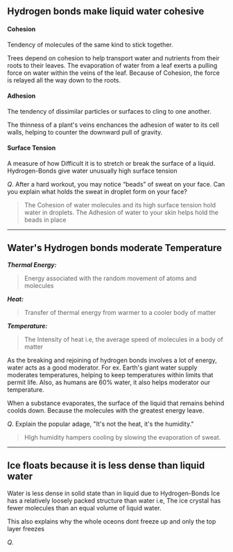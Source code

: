 ## Hydrogen bonds make liquid water cohesive

#### Cohesion
Tendency of molecules of the same kind to stick together.

Trees depend on cohesion to help transport water and nutrients from their roots to their leaves. The evaporation of water from a leaf exerts a pulling force on water within the veins of the leaf. Because of Cohesion, the force is relayed all the way down to the roots.

#### Adhesion
The tendency of dissimilar particles or surfaces to cling to one another.

The thinness of a plant's veins enchances the adhesion of water to its cell walls, helping to counter the downward pull of gravity.

#### Surface Tension
A measure of how Difficult it is to stretch or break the surface of a liquid.
Hydrogen-Bonds give water unusually high surface tension


$Q.$ After a hard workout, you may notice “beads” of sweat on your face. Can you explain what holds the sweat in droplet form on your face?
>The Cohesion of water molecules and its high surface tension hold water in droplets. The Adhesion of water to your skin helps hold the beads in place


----

## Water's Hydrogen bonds moderate Temperature

***Thermal Energy:*** 
>Energy associated with the random movement of atoms and molecules

***Heat:*** 
>Transfer of thermal energy from warmer to a cooler body of matter

***Temperature:***
>The Intensity of heat i.e, the average speed of molecules in a body of matter

As the breaking and rejoining of hydrogen bonds involves a lot of energy, water acts as a good moderator. For ex. Earth's giant water supply moderates temperatures, helping to keep temperatures within limits that permit life.
Also, as humans are $60$% water, it also helps moderator our temperature.

When a substance evaporates, the surface of the liquid that remains behind coolds down. Because the molecules with the greatest energy leave.


$Q.$ Explain the popular adage, "It's not the heat, it's the humidity."
>HIgh humidity hampers cooling by slowing the evaporation of sweat.


-----

## Ice floats because it is less dense than liquid water

Water is less dense in solid state than in liquid due to Hydrogen-Bonds
Ice has a relatively loosely packed structure than water
i.e, The ice crystal has fewer molecules than an equal volume of liquid water.

This also explains why the whole oceons dont freeze up and only the top layer freezes

$Q.$ 


